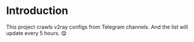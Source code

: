 # Introduction

This project crawls v2ray configs from Telegram channels. And the list will update every 5 hours. 😋

